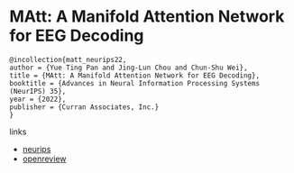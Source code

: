 # MAtt: A Manifold Attention Network for EEG Decoding

```
@incollection{matt_neurips22,
author = {Yue Ting Pan and Jing-Lun Chou and Chun-Shu Wei},
title = {MAtt: A Manifold Attention Network for EEG Decoding},
booktitle = {Advances in Neural Information Processing Systems (NeurIPS) 35},
year = {2022},
publisher = {Curran Associates, Inc.}
}
```

links
- [neurips](https://nips.cc/Conferences/2022/Schedule?showEvent=53454)
- [openreview](https://openreview.net/forum?id=YG4Dg7xtETg)
